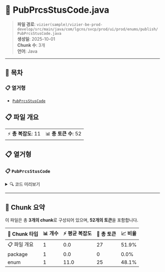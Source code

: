 # 📄 PubPrcsStusCode.java

> **파일 경로**: `vizier(sample)/vizier-be-prod-develop/src/main/java/com/lgcns/svcp/prod/ui/prod/enums/publish/PubPrcsStusCode.java`  
> **생성일**: 2025-10-01  
> **Chunk 수**: 3개  
> **언어**: Java
---

## 📑 목차

### 📋 열거형
- [`PubPrcsStusCode`](#enum-pubprcsstuscode)


## 📋 파일 개요

| | |
|--|--|
| ⚡ **총 복잡도**: 11 | 📊 **총 토큰 수**: 52 |





## 📋 열거형

### <a id="enum-pubprcsstuscode"></a>📋 `PubPrcsStusCode`


<details>
<summary>🔍 코드 미리보기</summary>

```java
public enum PubPrcsStusCode {
	I("Publishing"),
	C("Published");

	private String value;

	private PubPrcsStusCode(String value) {
		this.value = value;
	}

	public String getValue() {
		return value;
	}
}...
```

**Chunk 정보**
- 🆔 **ID**: `5b4aeaccd54e`
- 📍 **라인**: 3-3

</details>

---



## 🧩 Chunk 요약

이 파일은 총 **3개의 chunk**로 구성되어 있으며, **52개의 토큰**을 포함합니다.

| 🧩 Chunk 타입 | 📊 개수 | ⚡ 평균 복잡도 | 📝 총 토큰 | 📈 비율 |
|---------------|--------|-------------|----------|--------|
| 📋 파일 개요 | 1 | 0.0 | 27 | 51.9% |
| package | 1 | 0.0 | 0 | 0.0% |
| enum | 1 | 11.0 | 25 | 48.1% |

